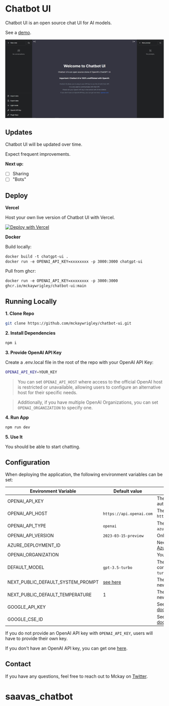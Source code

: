 # Chatbot UI

Chatbot UI is an open source chat UI for AI models.

See a [demo](https://twitter.com/mckaywrigley/status/1640380021423603713?s=46&t=AowqkodyK6B4JccSOxSPew).

![Chatbot UI](./public/screenshots/screenshot-0402023.jpg)

## Updates

Chatbot UI will be updated over time.

Expect frequent improvements.

**Next up:**

- [ ] Sharing
- [ ] "Bots"

## Deploy

**Vercel**

Host your own live version of Chatbot UI with Vercel.

[![Deploy with Vercel](https://vercel.com/button)](https://vercel.com/new/clone?repository-url=https%3A%2F%2Fgithub.com%2Fmckaywrigley%2Fchatbot-ui)

**Docker**

Build locally:

```shell
docker build -t chatgpt-ui .
docker run -e OPENAI_API_KEY=xxxxxxxx -p 3000:3000 chatgpt-ui
```

Pull from ghcr:

```
docker run -e OPENAI_API_KEY=xxxxxxxx -p 3000:3000 ghcr.io/mckaywrigley/chatbot-ui:main
```

## Running Locally

**1. Clone Repo**

```bash
git clone https://github.com/mckaywrigley/chatbot-ui.git
```

**2. Install Dependencies**

```bash
npm i
```

**3. Provide OpenAI API Key**

Create a .env.local file in the root of the repo with your OpenAI API Key:

```bash
OPENAI_API_KEY=YOUR_KEY
```

> You can set `OPENAI_API_HOST` where access to the official OpenAI host is restricted or unavailable, allowing users to configure an alternative host for their specific needs.

> Additionally, if you have multiple OpenAI Organizations, you can set `OPENAI_ORGANIZATION` to specify one.

**4. Run App**

```bash
npm run dev
```

**5. Use It**

You should be able to start chatting.

## Configuration

When deploying the application, the following environment variables can be set:

| Environment Variable              | Default value                  | Description                                                                                                                               |
| --------------------------------- | ------------------------------ | ----------------------------------------------------------------------------------------------------------------------------------------- |
| OPENAI_API_KEY                    |                                | The default API key used for authentication with OpenAI                                                                                   |
| OPENAI_API_HOST                   | `https://api.openai.com`       | The base url, for Azure use `https://<endpoint>.openai.azure.com`                                                                         |
| OPENAI_API_TYPE                   | `openai`                       | The API type, options are `openai` or `azure`                                                                                             |
| OPENAI_API_VERSION                | `2023-03-15-preview`           | Only applicable for Azure OpenAI                                                                                                          |
| AZURE_DEPLOYMENT_ID               |                                | Needed when Azure OpenAI, Ref [Azure OpenAI API](https://learn.microsoft.com/zh-cn/azure/cognitive-services/openai/reference#completions) |
| OPENAI_ORGANIZATION               |                                | Your OpenAI organization ID                                                                                                               |
| DEFAULT_MODEL                     | `gpt-3.5-turbo`                | The default model to use on new conversations, for Azure use `gpt-35-turbo`                                                               |
| NEXT_PUBLIC_DEFAULT_SYSTEM_PROMPT | [see here](utils/app/const.ts) | The default system prompt to use on new conversations                                                                                     |
| NEXT_PUBLIC_DEFAULT_TEMPERATURE   | 1                              | The default temperature to use on new conversations                                                                                       |
| GOOGLE_API_KEY                    |                                | See [Custom Search JSON API documentation][GCSE]                                                                                          |
| GOOGLE_CSE_ID                     |                                | See [Custom Search JSON API documentation][GCSE]                                                                                          |

If you do not provide an OpenAI API key with `OPENAI_API_KEY`, users will have to provide their own key.

If you don't have an OpenAI API key, you can get one [here](https://platform.openai.com/account/api-keys).

## Contact

If you have any questions, feel free to reach out to Mckay on [Twitter](https://twitter.com/mckaywrigley).

[GCSE]: https://developers.google.com/custom-search/v1/overview
# saavas_chatbot
